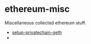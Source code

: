# ethereum-misc


Miscellaneous collected ethereum stuff.

* [setup-privatechain-geth](setup-privatechain-geth/README.md)
*
